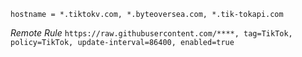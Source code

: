 `hostname = *.tiktokv.com, *.byteoversea.com, *.tik-tokapi.com`

*Remote Rule*
`https://raw.githubusercontent.com/****, tag=TikTok, policy=TikTok, update-interval=86400, enabled=true`
